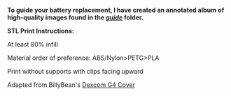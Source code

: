 **To guide your battery replacement, I have created an annotated album of high-quality images found in the *[guide](https://github.com/jakebenz/cgm/tree/master/battery-replacement/guide)* folder.**


**STL Print Instructions:**

At least 80% infill

Material order of preference: ABS/Nylon>PETG>PLA

Print without supports with clips facing upward

Adapted from BillyBean's [Dexcom G4 Cover](https://www.thingiverse.com/thing:2716515)